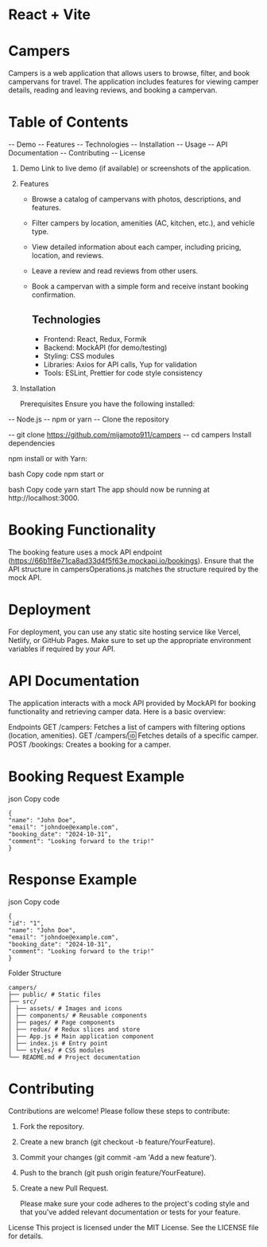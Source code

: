 # React + Vite

# Campers

Campers is a web application that allows users to browse, filter, and book campervans for travel. The application includes features for viewing camper details, reading and leaving reviews, and booking a campervan.

# Table of Contents

-- Demo
-- Features
-- Technologies
-- Installation
-- Usage
-- API Documentation
-- Contributing
-- License

1. Demo
   Link to live demo (if available) or screenshots of the application.

2. Features

   - Browse a catalog of campervans with photos, descriptions, and features.
   - Filter campers by location, amenities (AC, kitchen, etc.), and vehicle type.
   - View detailed information about each camper, including pricing, location, and reviews.
   - Leave a review and read reviews from other users.
   - Book a campervan with a simple form and receive instant booking confirmation.

     ## Technologies

     - Frontend: React, Redux, Formik
     - Backend: MockAPI (for demo/testing)
     - Styling: CSS modules
     - Libraries: Axios for API calls, Yup for validation
     - Tools: ESLint, Prettier for code style consistency

3. Installation

   Prerequisites
   Ensure you have the following installed:

-- Node.js
-- npm or yarn
-- Clone the repository

-- git clone https://github.com/mijamoto911/campers
-- cd campers
Install dependencies

npm install
or with Yarn:

bash
Copy code
npm start
or

bash
Copy code
yarn start
The app should now be running at http://localhost:3000.

# Booking Functionality

The booking feature uses a mock API endpoint (https://66b1f8e71ca8ad33d4f5f63e.mockapi.io/bookings). Ensure that the API structure in campersOperations.js matches the structure required by the mock API.

# Deployment

For deployment, you can use any static site hosting service like Vercel, Netlify, or GitHub Pages. Make sure to set up the appropriate environment variables if required by your API.

# API Documentation

The application interacts with a mock API provided by MockAPI for booking functionality and retrieving camper data. Here is a basic overview:

Endpoints
GET /campers: Fetches a list of campers with filtering options (location, amenities).
GET /campers/:id: Fetches details of a specific camper.
POST /bookings: Creates a booking for a camper.

# Booking Request Example

json
Copy code

```POST /bookings
{
"name": "John Doe",
"email": "johndoe@example.com",
"booking_date": "2024-10-31",
"comment": "Looking forward to the trip!"
}
```

# Response Example

json
Copy code

```
{
"id": "1",
"name": "John Doe",
"email": "johndoe@example.com",
"booking_date": "2024-10-31",
"comment": "Looking forward to the trip!"
}
```

Folder Structure

```
campers/
├── public/ # Static files
├── src/
│ ├── assets/ # Images and icons
│ ├── components/ # Reusable components
│ ├── pages/ # Page components
│ ├── redux/ # Redux slices and store
│ ├── App.js # Main application component
│ ├── index.js # Entry point
│ └── styles/ # CSS modules
└── README.md # Project documentation
```

# Contributing

Contributions are welcome! Please follow these steps to contribute:

1. Fork the repository.
2. Create a new branch (git checkout -b feature/YourFeature).
3. Commit your changes (git commit -am 'Add a new feature').
4. Push to the branch (git push origin feature/YourFeature).
5. Create a new Pull Request.

   Please make sure your code adheres to the project's coding style and that you've added relevant documentation or tests for your feature.

License
This project is licensed under the MIT License. See the LICENSE file for details.

```

```
